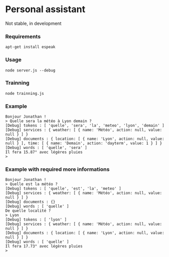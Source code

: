 # Personal assistant

Not stable, in development

### Requirements

    apt-get install espeak 

### Usage

    node server.js --debug

### Trainning

    node trainning.js

### Example

    Bonjour Jonathan !
    > Quelle sera la météo à Lyon demain ?
    [Debug] tokens : [ 'quelle', 'sera', 'la', 'meteo', 'lyon', 'demain' ]
    [Debug] services : { weather: [ { name: 'Météo', action: null, value: null } ] }
    [Debug] documents : { location: [ { name: 'Lyon', action: null, value: null } ], time: [ { name: 'Demain', action: 'dayterm', value: 1 } ] }
    [Debug] words : [ 'quelle', 'sera' ]
    Il fera 15.87° avec légères pluies
    > 

### Example with required more informations

    Bonjour Jonathan !
    > Quelle est la météo ?
    [Debug] tokens : [ 'quelle', 'est', 'la', 'meteo' ]
    [Debug] services : { weather: [ { name: 'Météo', action: null, value: null } ] }
    [Debug] documents : {}
    [Debug] words : [ 'quelle' ]
    De quelle localité ?
    > Lyon
    [Debug] tokens : [ 'lyon' ]
    [Debug] services : { weather: [ { name: 'Météo', action: null, value: null } ] }
    [Debug] documents : { location: [ { name: 'Lyon', action: null, value: null } ] }
    [Debug] words : [ 'quelle' ]
    Il fera 17.73° avec légères pluies
    > 
